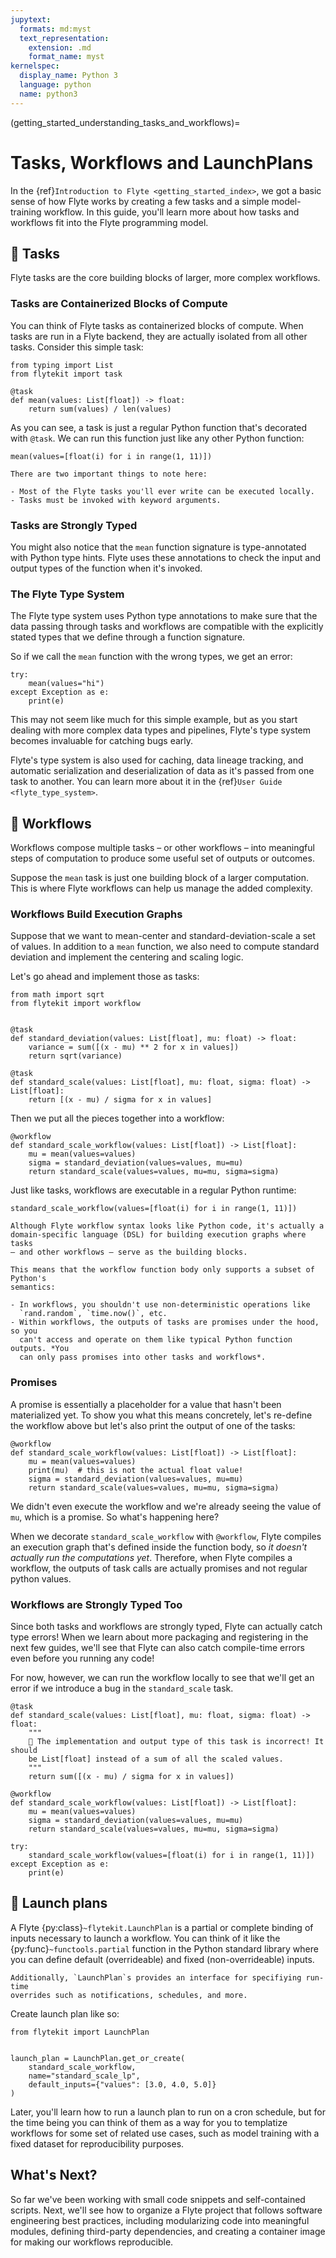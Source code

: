 ```yaml
---
jupytext:
  formats: md:myst
  text_representation:
    extension: .md
    format_name: myst
kernelspec:
  display_name: Python 3
  language: python
  name: python3
---
```


(getting_started_understanding_tasks_and_workflows)=

# Tasks, Workflows and LaunchPlans

In the {ref}`Introduction to Flyte <getting_started_index>`, we got a basic sense
of how Flyte works by creating a few tasks and a simple model-training workflow.
In this guide, you'll learn more about how tasks and workflows fit into the Flyte
programming model.

## 🧱 Tasks

Flyte tasks are the core building blocks of larger, more complex workflows.

### Tasks are Containerized Blocks of Compute

You can think of Flyte tasks as containerized blocks of compute. When tasks are
run in a Flyte backend, they are actually isolated from all other tasks.
Consider this simple task:

```{code-cell} ipython3
from typing import List
from flytekit import task

@task
def mean(values: List[float]) -> float:
    return sum(values) / len(values)
```

As you can see, a task is just a regular Python function that's decorated
with `@task`. We can run this function just like any other Python function:

```{code-cell} ipython3
mean(values=[float(i) for i in range(1, 11)])
```

```{important}
There are two important things to note here:

- Most of the Flyte tasks you'll ever write can be executed locally.
- Tasks must be invoked with keyword arguments.
```

### Tasks are Strongly Typed

You might also notice that the `mean` function signature is type-annotated with
Python type hints. Flyte uses these annotations to check the input and output
types of the function when it's invoked.

### The Flyte Type System

The Flyte type system uses Python type annotations to make sure that the
data passing through tasks and workflows are compatible with the explicitly
stated types that we define through a function signature.

So if we call the `mean` function with the wrong types, we get an error:

```{code-cell} ipython3
try:
    mean(values="hi")
except Exception as e:
    print(e)
```

This may not seem like much for this simple example, but as you start dealing
with more complex data types and pipelines, Flyte's type system becomes
invaluable for catching bugs early.

Flyte's type system is also used for caching, data lineage tracking, and
automatic serialization and deserialization of data as it's passed from one task
to another. You can learn more about it in the {ref}`User Guide <flyte_type_system>`.

## 🔀 Workflows

Workflows compose multiple tasks – or other workflows – into meaningful steps
of computation to produce some useful set of outputs or outcomes.

Suppose the `mean` task is just one building block of a larger computation.
This is where Flyte workflows can help us manage the added complexity.

### Workflows Build Execution Graphs

Suppose that we want to mean-center and standard-deviation-scale a set of
values. In addition to a `mean` function, we also need to compute standard
deviation and implement the centering and scaling logic.

Let's go ahead and implement those as tasks:

```{code-cell} ipython3
from math import sqrt
from flytekit import workflow


@task
def standard_deviation(values: List[float], mu: float) -> float:
    variance = sum([(x - mu) ** 2 for x in values])
    return sqrt(variance)

@task
def standard_scale(values: List[float], mu: float, sigma: float) -> List[float]:
    return [(x - mu) / sigma for x in values]
```

Then we put all the pieces together into a workflow:

```{code-cell} ipython3
@workflow
def standard_scale_workflow(values: List[float]) -> List[float]:
    mu = mean(values=values)
    sigma = standard_deviation(values=values, mu=mu)
    return standard_scale(values=values, mu=mu, sigma=sigma) 
```

Just like tasks, workflows are executable in a regular Python runtime:

```{code-cell} ipython3
standard_scale_workflow(values=[float(i) for i in range(1, 11)])
```

```{important}
Although Flyte workflow syntax looks like Python code, it's actually a
domain-specific language (DSL) for building execution graphs where tasks
– and other workflows – serve as the building blocks.

This means that the workflow function body only supports a subset of Python's
semantics:

- In workflows, you shouldn't use non-deterministic operations like
  `rand.random`, `time.now()`, etc.
- Within workflows, the outputs of tasks are promises under the hood, so you
  can't access and operate on them like typical Python function outputs. *You
  can only pass promises into other tasks and workflows*.
```

### Promises

A promise is essentially a placeholder for a value that hasn't been
materialized yet. To show you what this means concretely, let's re-define
the workflow above but let's also print the output of one of the tasks:

```{code-cell} ipython3
@workflow
def standard_scale_workflow(values: List[float]) -> List[float]:
    mu = mean(values=values)
    print(mu)  # this is not the actual float value!
    sigma = standard_deviation(values=values, mu=mu)
    return standard_scale(values=values, mu=mu, sigma=sigma) 
```

We didn't even execute the workflow and we're already seeing the value of `mu`,
which is a promise. So what's happening here?

When we decorate `standard_scale_workflow` with `@workflow`, Flyte compiles an
execution graph that's defined inside the function body, so *it doesn't actually
run the computations yet*. Therefore, when Flyte compiles a workflow, the
outputs of task calls are actually promises and not regular python values.

### Workflows are Strongly Typed Too

Since both tasks and workflows are strongly typed, Flyte can actually catch
type errors! When we learn about more packaging and registering in the next few
guides, we'll see that Flyte can also catch compile-time errors even before
you running any code!

For now, however, we can run the workflow locally to see that we'll get an
error if we introduce a bug in the `standard_scale` task.

```{code-cell} ipython3
@task
def standard_scale(values: List[float], mu: float, sigma: float) -> float:
    """
    🐞 The implementation and output type of this task is incorrect! It should
    be List[float] instead of a sum of all the scaled values.
    """
    return sum([(x - mu) / sigma for x in values])

@workflow
def standard_scale_workflow(values: List[float]) -> List[float]:
    mu = mean(values=values)
    sigma = standard_deviation(values=values, mu=mu)
    return standard_scale(values=values, mu=mu, sigma=sigma) 

try:
    standard_scale_workflow(values=[float(i) for i in range(1, 11)])
except Exception as e:
    print(e)
```

## 🚀 Launch plans

A Flyte {py:class}`~flytekit.LaunchPlan` is a partial or complete binding of
inputs necessary to launch a workflow. You can think of it like
the {py:func}`~functools.partial` function in the Python standard library where
you can define default (overrideable) and fixed (non-overrideable) inputs.

```{note}
Additionally, `LaunchPlan`s provides an interface for specifiying run-time
overrides such as notifications, schedules, and more.
```

Create launch plan like so:

```{code-cell} ipython3
from flytekit import LaunchPlan


launch_plan = LaunchPlan.get_or_create(
    standard_scale_workflow,
    name="standard_scale_lp",
    default_inputs={"values": [3.0, 4.0, 5.0]}
)
```

Later, you'll learn how to run a launch plan to run on a cron schedule, but for
the time being you can think of them as a way for you to templatize workflows
for some set of related use cases, such as model training with a fixed dataset
for reproducibility purposes.


## What's Next?

So far we've been working with small code snippets and self-contained scripts.
Next, we'll see how to organize a Flyte project that follows software
engineering best practices, including modularizing code into meaningful modules,
defining third-party dependencies, and creating a container image for making
our workflows reproducible.
